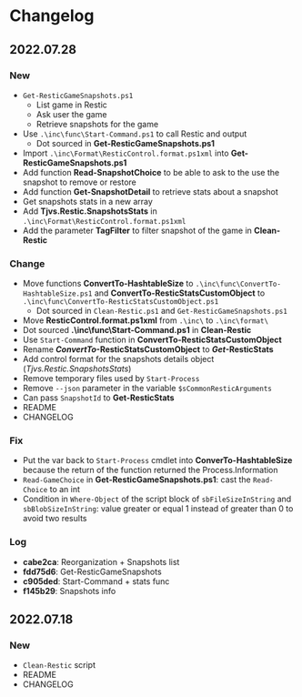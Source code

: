 # Changelog

## 2022.07.28

### New

- `Get-ResticGameSnapshots.ps1`
  - List game in Restic
  - Ask user the game
  - Retrieve snapshots for the game
- Use `.\inc\func\Start-Command.ps1` to call Restic and output
  - Dot sourced in **Get-ResticGameSnapshots.ps1**
- Import `.\inc\Format\ResticControl.format.ps1xml` into **Get-ResticGameSnapshots.ps1**
- Add function **Read-SnapshotChoice** to be able to ask to the use the snapshot to remove or restore
- Add function **Get-SnapshotDetail** to retrieve stats about a snapshot
- Get snapshots stats in a new array
- Add **Tjvs.Restic.SnapshotsStats** in `.\inc\Format\ResticControl.format.ps1xml`
- Add the parameter **TagFilter** to filter snapshot of the game in **Clean-Restic**

### Change

- Move functions **ConvertTo-HashtableSize** to `.\inc\func\ConvertTo-HashtableSize.ps1` and **ConvertTo-ResticStatsCustomObject** to `.\inc\func\ConvertTo-ResticStatsCustomObject.ps1`
  - Dot sourced in `Clean-Restic.ps1` and `Get-ResticGameSnapshots.ps1`
- Move **ResticControl.format.ps1xml** from `.\inc\` to `.\inc\format\`
- Dot sourced **.\inc\func\Start-Command.ps1** in **Clean-Restic**
- Use `Start-Command` function in **ConvertTo-ResticStatsCustomObject**
- Rename ***ConvertTo*-ResticStatsCustomObject** to ***Get*-ResticStats**
- Add control format for the snapshots details object (*Tjvs.Restic.SnapshotsStats*)
- Remove temporary files used by `Start-Process`
- Remove `--json` parameter in the variable `$sCommonResticArguments`
- Can pass `SnapshotId` to **Get-ResticStats**
- README
- CHANGELOG

### Fix

- Put the var back to `Start-Process` cmdlet into **ConverTo-HashtableSize** because the return of the function returned the Process.Information
- `Read-GameChoice` in **Get-ResticGameSnapshots.ps1**: cast the `Read-Choice` to an int
- Condition in `Where-Object` of the script block of `sbFileSizeInString` and `sbBlobSizeInString`: value greater or equal 1 instead of greater than 0 to avoid two results

### Log

- **cabe2ca**: Reorganization + Snapshots list
- **fdd75d6**: Get-ResticGameSnapshots
- **c905ded**: Start-Command + stats func
- **f145b29**: Snapshots info


## 2022.07.18

### New

- `Clean-Restic` script
- README
- CHANGELOG
